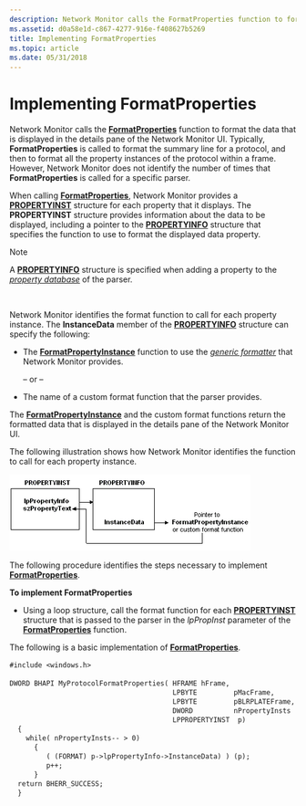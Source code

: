```yaml
---
description: Network Monitor calls the FormatProperties function to format the data that is displayed in the details pane of the Network Monitor UI.
ms.assetid: d0a58e1d-c867-4277-916e-f408627b5269
title: Implementing FormatProperties
ms.topic: article
ms.date: 05/31/2018
---
```


# Implementing FormatProperties

Network Monitor calls the [**FormatProperties**](formatproperties.md) function to format the data that is displayed in the details pane of the Network Monitor UI. Typically, **FormatProperties** is called to format the summary line for a protocol, and then to format all the property instances of the protocol within a frame. However, Network Monitor does not identify the number of times that **FormatProperties** is called for a specific parser.

When calling [**FormatProperties**](formatproperties.md), Network Monitor provides a [**PROPERTYINST**](propertyinst.md) structure for each property that it displays. The **PROPERTYINST** structure provides information about the data to be displayed, including a pointer to the [**PROPERTYINFO**](propertyinfo.md) structure that specifies the function to use to format the displayed data property.

> [!Note]  
> A [**PROPERTYINFO**](propertyinfo.md) structure is specified when adding a property to the [*property database*](p.md) of the parser.

 

Network Monitor identifies the format function to call for each property instance. The **InstanceData** member of the [**PROPERTYINFO**](propertyinfo.md) structure can specify the following:

-   The [**FormatPropertyInstance**](formatpropertyinstance.md) function to use the [*generic formatter*](g.md) that Network Monitor provides.

    – or –

-   The name of a custom format function that the parser provides.

The [**FormatPropertyInstance**](formatpropertyinstance.md) and the custom format functions return the formatted data that is displayed in the details pane of the Network Monitor UI.

The following illustration shows how Network Monitor identifies the function to call for each property instance.

![how network monitor identifies the function to call](images/formatprop1.png)

The following procedure identifies the steps necessary to implement [**FormatProperties**](formatproperties.md).

**To implement FormatProperties**

-   Using a loop structure, call the format function for each [**PROPERTYINST**](propertyinst.md) structure that is passed to the parser in the *lpPropInst* parameter of the [**FormatProperties**](formatproperties.md) function.

The following is a basic implementation of [**FormatProperties**](formatproperties.md).

``` syntax
#include <windows.h>

DWORD BHAPI MyProtocolFormatProperties( HFRAME hFrame,
                                        LPBYTE         pMacFrame,
                                        LPBYTE         pBLRPLATEFrame,
                                        DWORD          nPropertyInsts
                                        LPPROPERTYINST  p)
  {
    while( nPropertyInsts-- > 0)
      {
         ( (FORMAT) p->lpPropertyInfo->InstanceData) ) (p);
         p++;
      }
  return BHERR_SUCCESS;
  }
```

 

 



